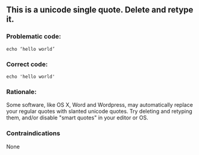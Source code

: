 ## This is a unicode single quote. Delete and retype it.

### Problematic code:

    echo ‘hello world’

### Correct code:

    echo 'hello world'

### Rationale:

Some software, like OS X, Word and Wordpress, may automatically replace your regular quotes with slanted unicode quotes. Try deleting and retyping them, and/or disable "smart quotes" in your editor or OS.

### Contraindications

None
